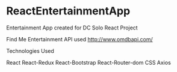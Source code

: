 # ReactEntertainmentApp
Entertainment App created for DC Solo React Project

Find Me Entertainment
API used
http://www.omdbapi.com/

Technologies Used

React
React-Redux
React-Bootstrap
React-Router-dom
CSS
Axios

